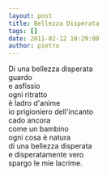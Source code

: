 ```yaml
---
layout: post
title: Bellezza Disperata
tags: []
date: 2011-02-12 10:29:00
author: pietro
---
```

Di una bellezza disperata<br/>guardo<br/>e asfissio<br/>ogni ritratto<br/>è ladro d'anime<br/>io prigioniero dell'incanto<br/>cado ancora<br/>come un bambino<br/>ogni cosa è natura<br/>di una bellezza disperata<br/>e disperatamente vero<br/>spargo le mie lacrime.
